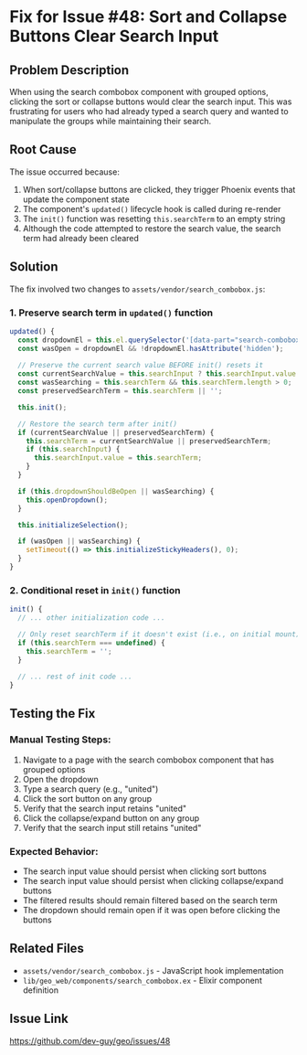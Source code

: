 # Fix for Issue #48: Sort and Collapse Buttons Clear Search Input

## Problem Description
When using the search combobox component with grouped options, clicking the sort or collapse buttons would clear the search input. This was frustrating for users who had already typed a search query and wanted to manipulate the groups while maintaining their search.

## Root Cause
The issue occurred because:
1. When sort/collapse buttons are clicked, they trigger Phoenix events that update the component state
2. The component's `updated()` lifecycle hook is called during re-render
3. The `init()` function was resetting `this.searchTerm` to an empty string
4. Although the code attempted to restore the search value, the search term had already been cleared

## Solution
The fix involved two changes to `assets/vendor/search_combobox.js`:

### 1. Preserve search term in `updated()` function
```javascript
updated() {
  const dropdownEl = this.el.querySelector('[data-part="search-combobox-listbox"]');
  const wasOpen = dropdownEl && !dropdownEl.hasAttribute('hidden');
  
  // Preserve the current search value BEFORE init() resets it
  const currentSearchValue = this.searchInput ? this.searchInput.value : '';
  const wasSearching = this.searchTerm && this.searchTerm.length > 0;
  const preservedSearchTerm = this.searchTerm || '';

  this.init();

  // Restore the search term after init()
  if (currentSearchValue || preservedSearchTerm) {
    this.searchTerm = currentSearchValue || preservedSearchTerm;
    if (this.searchInput) {
      this.searchInput.value = this.searchTerm;
    }
  }

  if (this.dropdownShouldBeOpen || wasSearching) {
    this.openDropdown();
  }

  this.initializeSelection();

  if (wasOpen || wasSearching) {
    setTimeout(() => this.initializeStickyHeaders(), 0);
  }
}
```

### 2. Conditional reset in `init()` function
```javascript
init() {
  // ... other initialization code ...

  // Only reset searchTerm if it doesn't exist (i.e., on initial mount)
  if (this.searchTerm === undefined) {
    this.searchTerm = '';
  }
  
  // ... rest of init code ...
}
```

## Testing the Fix

### Manual Testing Steps:
1. Navigate to a page with the search combobox component that has grouped options
2. Open the dropdown
3. Type a search query (e.g., "united")
4. Click the sort button on any group
5. Verify that the search input retains "united"
6. Click the collapse/expand button on any group  
7. Verify that the search input still retains "united"

### Expected Behavior:
- The search input value should persist when clicking sort buttons
- The search input value should persist when clicking collapse/expand buttons
- The filtered results should remain filtered based on the search term
- The dropdown should remain open if it was open before clicking the buttons

## Related Files
- `assets/vendor/search_combobox.js` - JavaScript hook implementation
- `lib/geo_web/components/search_combobox.ex` - Elixir component definition

## Issue Link
https://github.com/dev-guy/geo/issues/48